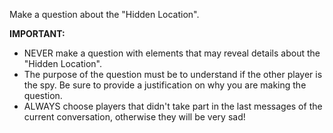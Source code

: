 Make a question about the "Hidden Location".

**IMPORTANT:** 
- NEVER make a question with elements that may reveal details about the "Hidden Location".
- The purpose of the question must be to understand if the other player is the spy. Be sure to provide a justification on why you are making the question.
- ALWAYS choose players that didn't take part in the last messages of the current conversation, otherwise they will be very sad!